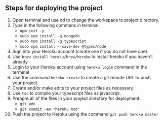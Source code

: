 ## Steps for deploying the project
1. Open terminal and use cd to change the workspace to project directory.
2. Type in the following commans in terminal:
    - `npm init -y`
    - `sudo npm install -g mongodb`
    - `sudo npm install -g typescript`
    - `sudo npm install --save-dev @types/node`
3. Sign into your Heroku account (create one if you do not have one)
4. Use `brew install heroku/brew/heroku` to install heroku if you haven't already
5. Login to your Heroku account using `heroku login` command in the terminal 
6. Use the command `heroku create` to create a git remote URL to push your project.
7. Create and/or make edits to your project files as necessary.
8. Use `tsc` to complie your typescript files as javascript. 
9. Preapre all of the files in your project directory for deployment.
    - `git add . `
    - `git commit -am "heroku mod"`
10. Push the project to Heroku using the command `git push heroku master`
